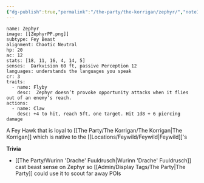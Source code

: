 ```yaml
---
{"dg-publish":true,"permalink":"/the-party/the-korrigan/zephyr/","noteIcon":""}
---
```



```statblock
name: Zephyr
image: [[ZephyrPP.png]]
subtype: Fey Beast
alignment: Chaotic Neutral
hp: 20
ac: 12
stats: [18, 11, 16, 4, 14, 5]
senses:  Darkvision 60 ft, passive Perception 12
languages: understands the languages you speak
cr: 3
traits:
  - name: Flyby
    desc:  Zephyr doesn’t provoke opportunity attacks when it flies out of an enemy’s reach.
actions:
  - name: Claw
    desc: +4 to hit, reach 5ft, one target. Hit 1d8 + 6 piercing damage
```

A Fey Hawk that is loyal to [[The Party/The Korrigan/The Korrigan\|The Korrigan]] which is native to the [[Locations/Feywild/Feywild\|Feywild]]'s

**Trivia**
- [[The Party/Wurinn 'Drache' Fuuldrusch\|Wurinn 'Drache' Fuuldrusch]] cast beast sense on Zephyr so [[Admin/Display Tags/The Party\|The Party]] could use it to scout far away POIs